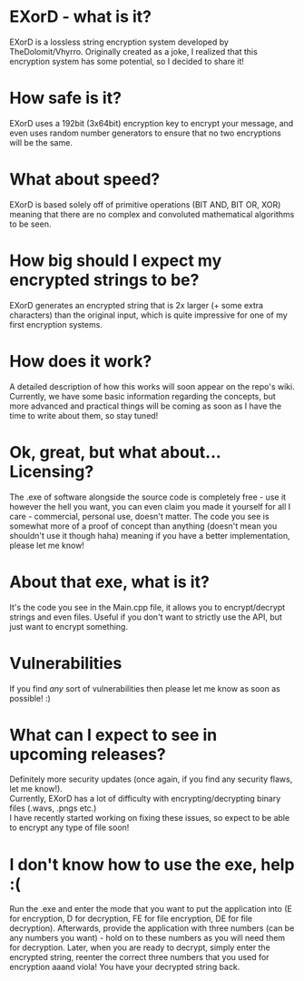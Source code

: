 # EXorD - what is it?
EXorD is a lossless string encryption system developed by TheDolomit/Vhyrro.
Originally created as a joke, I realized that this encryption system has some potential, so I decided to share it!
# How safe is it?
EXorD uses a 192bit (3x64bit) encryption key to encrypt your message, and even uses random number generators to ensure that no two encryptions will be the same.
# What about speed?
EXorD is based solely off of primitive operations (BIT AND, BIT OR, XOR) meaning that there are no complex and convoluted mathematical algorithms to be seen.
# How big should I expect my encrypted strings to be?
EXorD generates an encrypted string that is 2x larger (+ some extra characters) than the original input, which is quite impressive for one of my first encryption systems.
# How does it work?
A detailed description of how this works will soon appear on the repo's wiki. Currently, we have some basic information regarding the concepts, but more advanced and practical things will be coming as soon as I have the time to write about them, so stay tuned!
# Ok, great, but what about... Licensing?
The .exe of software alongside the source code is completely free - use it however the hell you want, you can even claim you made it yourself for all I care - commercial, personal use, doesn't matter. The code you see is somewhat more of a proof of concept than anything (doesn't mean you shouldn't use it though haha) meaning if you have a better implementation, please let me know!
# About that exe, what is it?
It's the code you see in the Main.cpp file, it allows you to encrypt/decrypt strings and even files. Useful if you don't want to strictly use the API, but just want to encrypt something.
# Vulnerabilities
If you find *any* sort of vulnerabilities then please let me know as soon as possible! :)
# What can I expect to see in upcoming releases?
Definitely more security updates (once again, if you find any security flaws, let me know!).  
Currently, EXorD has a lot of difficulty with encrypting/decrypting binary files (.wavs, .pngs etc.)  
I have recently started working on fixing these issues, so expect to be able to encrypt any type of file soon!
# I don't know how to use the exe, help :(
Run the .exe and enter the mode that you want to put the application into (E for encryption, D for decryption, FE for file encryption, DE for file decryption). Afterwards, provide the application with three numbers (can be any numbers you want) - hold on to these numbers as you will need them for decryption. Later, when you are ready to decrypt, simply enter the encrypted string, reenter the correct three numbers that you used for encryption aaand viola! You have your decrypted string back.
